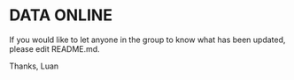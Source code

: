 # DATA ONLINE

If you would like to let anyone in the group to know
what has been updated, please edit README.md.

Thanks,
Luan